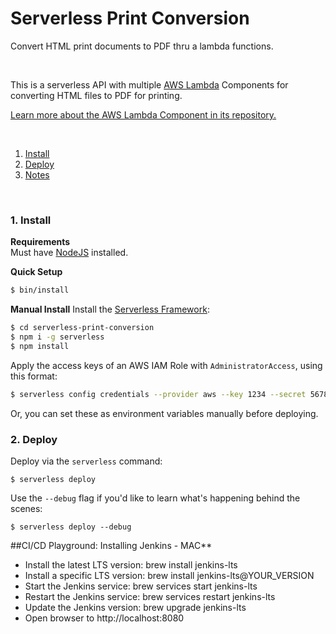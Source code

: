 # Serverless Print Conversion

Convert HTML print documents to PDF thru a lambda functions.

&nbsp;

This is a serverless API with multiple [AWS Lambda](https://www.github.com/serverless-components/aws-lambda) Components for converting HTML files to PDF for printing.

[Learn more about the AWS Lambda Component in its repository.](https://www.github.com/serverless-components/aws-lambda)

&nbsp;

1. [Install](#1-install)
2. [Deploy](#2-deploy)
3. [Notes](#3-notes)

&nbsp;

### 1. Install

**Requirements**   
Must have [NodeJS](https://nodejs.org/) installed.

**Quick Setup**

```bash
$ bin/install
```

**Manual Install**
Install the [Serverless Framework](https://www.github.com/serverless/serverless):

```bash
$ cd serverless-print-conversion
$ npm i -g serverless
$ npm install
```

Apply the access keys of an AWS IAM Role with `AdministratorAccess`, using this format:

```bash
$ serverless config credentials --provider aws --key 1234 --secret 5678
```

Or, you can set these as environment variables manually before deploying.


### 2. Deploy

Deploy via the `serverless` command:

```console
$ serverless deploy
```

Use the `--debug` flag if you'd like to learn what's happening behind the scenes:

```console
$ serverless deploy --debug
```

##CI/CD Playground: Installing Jenkins - MAC**

- Install the latest LTS version: brew install jenkins-lts
- Install a specific LTS version: brew install jenkins-lts@YOUR_VERSION
- Start the Jenkins service: brew services start jenkins-lts
- Restart the Jenkins service: brew services restart jenkins-lts
- Update the Jenkins version: brew upgrade jenkins-lts
- Open browser to http://localhost:8080
